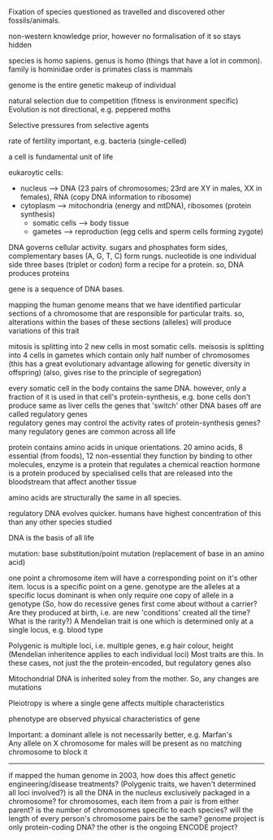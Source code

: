 <!-- SPDX-License-Identifier: zlib-acknowledgement -->
Fixation of species questioned as travelled and discovered other fossils/animals.

non-western knowledge prior, however no formalisation of it so stays hidden

species is homo sapiens. 
genus is homo (things that have a lot in common). 
family is hominidae
order is primates
class is mammals

genome is the entire genetic makeup of individual

natural selection due to competition (fitness is environment specific)
Evolution is not directional, e.g. peppered moths

Selective pressures from selective agents

rate of fertility important, e.g. bacteria (single-celled)

a cell is fundamental unit of life

eukaroytic cells:
  * nucleus --> DNA (23 pairs of chromosomes; 23rd are XY in males, XX in females), RNA (copy DNA information to ribosome)
  * cytoplasm --> mitochondria (energy and mtDNA), ribosomes (protein synthesis)
    * somatic cells --> body tissue
    * gametes --> reproduction (egg cells and sperm cells forming zygote)

DNA governs cellular activity.
sugars and phosphates form sides, complementary bases (A, G, T, C) form rungs. 
nucleotide is one individual side
three bases (triplet or codon) form a recipe for a protein. so, DNA produces proteins

gene is a sequence of DNA bases. 

mapping the human genome means that we have identified particular sections of a chromosome that are responsible for particular traits.
so, alterations within the bases of these sections (alleles) will produce variations of this trait

mitosis is splitting into 2 new cells in most somatic cells.
meisosis is splitting into 4 cells in gametes which contain only half number of chromosomes
(this has a great evolutionary advantage allowing for genetic diversity in offspring)
(also, gives rise to the principle of segregation)

every somatic cell in the body contains the same DNA.
however, only a fraction of it is used in that cell's protein-synthesis, e.g. bone cells don't produce same as liver cells
the genes that 'switch' other DNA bases off are called regulatory genes   
regulatory genes may control the activity rates of protein-synthesis genes? many regulatory genes are common across all life

protein contains amino acids in unique orientations. 20 amino acids, 8 essential (from foods), 12 non-essential 
they function by binding to other molecules, 
enzyme is a protein that regulates a chemical reaction
hormone is a protein produced by specialised cells that are released into the bloodstream that affect another tissue

amino acids are structurally the same in all species.

regulatory DNA evolves quicker. humans have highest concentration of this than any other species studied

DNA is the basis of all life

mutation:
base substitution/point mutation (replacement of base in an amino acid)

one point a chromosome item will have a corresponding point on it's other item.
locus is a specific point on a gene.
genotype are the alleles at a specific locus
dominant is when only require one copy of allele in a genotype 
(So, how do recessive genes first come about without a carrier? Are they produced at birth, i.e. are new 'conditions' created all the time? What is the rarity?) 
A Mendelian trait is one which is determined only at a single locus, e.g. blood type

Polygenic is multiple loci, i.e. multiple genes, e.g hair colour, height
(Mendelian inheritence applies to each individual loci)
Most traits are this. 
In these cases, not just the the protein-encoded, but regulatory genes also

Mitochondrial DNA is inherited soley from the mother. So, any changes are mutations

Pleiotropy is where a single gene affects multiple characteristics 

phenotype are observed physical characteristics of gene 

Important: a dominant allele is not necessarily better, e.g. Marfan's  
Any allele on X chromosome for males will be present as no matching chromosome to block it

------------------------------------------------------------------------
if mapped the human genome in 2003, how does this affect genetic engineering/disease treatments? 
(Polygenic traits, we haven't determined all loci involved?)
is all the DNA in the nucleus exclusively packaged in a chromosome?
for chromosomes, each item from a pair is from either parent?
is the number of chromosomes specific to each species?
will the length of every person's chromosome pairs be the same?
genome project is only protein-coding DNA? the other is the ongoing ENCODE project?
